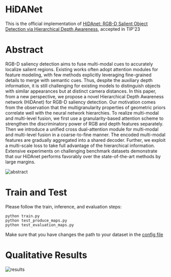 # HiDANet

This is the official implementation of [HiDAnet: RGB-D Salient Object Detection via Hierarchical Depth Awareness](https://arxiv.org/pdf/2301.07405.pdf), accepted in TIP'23

# Abstract

RGB-D saliency detection aims to fuse multi-modal cues to accurately localize salient regions. Existing works often adopt attention modules for feature modeling, with few methods explicitly leveraging fine-grained details to merge with semantic cues. Thus, despite the auxiliary depth information, it is still challenging for existing models to distinguish objects with similar appearances but at distinct camera distances. In this paper, from a new perspective, we propose a novel Hierarchical Depth Awareness network (HiDAnet) for RGB-D saliency detection. Our motivation comes from the observation that the multigranularity properties of geometric priors correlate well with the neural network hierarchies. To realize multi-modal and multi-level fusion, we first use a granularity-based attention scheme to strengthen the discriminatory power of RGB and depth features separately. Then we introduce a unified cross dual-attention module for multi-modal and multi-level fusion in a coarse-to-fine manner. The encoded multi-modal features are gradually aggregated into a shared decoder. Further, we exploit a multi-scale loss to take full advantage of the hierarchical information. Extensive experiments on challenging benchmark datasets demonstrate that our HiDAnet performs favorably over the state-of-the-art methods by large margins.

![abstract](https://github.com/Zongwei97/HIDANet/blob/main/Imgs/hidanet.png)

# Train and Test

Please follow the train, inference, and evaluation steps:

```
python train.py
python test_produce_maps.py
python test_evaluation_maps.py
```

Make sure that you have changes the path to your dataset in the [config file](https://github.com/Zongwei97/HIDANet/blob/main/Code/utils/options.py)

# Qualitative Results

![results](https://github.com/Zongwei97/HIDANet/blob/main/Imgs/hidaresults.png)

